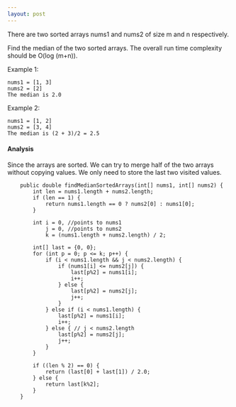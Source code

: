 ```yaml
---
layout: post
---
```


There are two sorted arrays nums1 and nums2 of size m and n respectively.

Find the median of the two sorted arrays. The overall run time complexity should be O(log (m+n)).

Example 1:
```
nums1 = [1, 3]
nums2 = [2]
The median is 2.0
```

Example 2:
```
nums1 = [1, 2]
nums2 = [3, 4]
The median is (2 + 3)/2 = 2.5
```

#### Analysis

Since the arrays are sorted. We can try to merge half of the two arrays without copying values.
We only need to store the last two visited values.

```
    public double findMedianSortedArrays(int[] nums1, int[] nums2) {
        int len = nums1.length + nums2.length;
        if (len == 1) {
            return nums1.length == 0 ? nums2[0] : nums1[0];
        }

        int i = 0, //points to nums1
            j = 0, //points to nums2
            k = (nums1.length + nums2.length) / 2;

        int[] last = {0, 0};
        for (int p = 0; p <= k; p++) {
            if (i < nums1.length && j < nums2.length) {
                if (nums1[i] <= nums2[j]) {
                    last[p%2] = nums1[i];
                    i++;
                } else {
                    last[p%2] = nums2[j];
                    j++;
                }
            } else if (i < nums1.length) {
                last[p%2] = nums1[i];
                i++;
            } else { // j < nums2.length
                last[p%2] = nums2[j];
                j++;
            }
        }

        if ((len % 2) == 0) {
            return (last[0] + last[1]) / 2.0;
        } else {
            return last[k%2];
        }
    }
```
